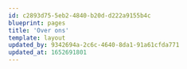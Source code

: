 ```yaml
---
id: c2893d75-5eb2-4840-b20d-d222a9155b4c
blueprint: pages
title: 'Over ons'
template: layout
updated_by: 9342694a-2c6c-4640-8da1-91a61cfda771
updated_at: 1652691801
---
```


